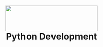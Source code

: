 <h1 align="center">
<img src="https://www.python.org/static/img/python-logo.png" width="290" height="82">
 <br>
 Python Development
</h1>
